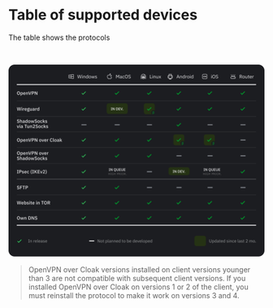 # Table of supported devices

The table shows the protocols 

&nbsp;

![instruction 1](https://raw.githubusercontent.com/amnezia-vpn/amnezia.org-content/master/docs/en/instructions/30_table_of_supported_devices/img/table_09_05.png)

>OpenVPN over Cloak versions installed on client versions younger than 3 are not compatible with subsequent client versions. If you installed OpenVPN over Cloak on versions 1 or 2 of the client, you must reinstall the protocol to make it work on versions 3 and 4.


[amnezia-site-ext-link]: https://amnezia-web-nx1r.vercel.app
[about-int-link]: /about




